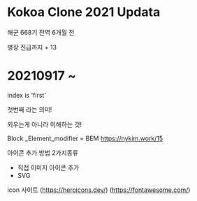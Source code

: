 # Kokoa Clone 2021 Updata

해군 668기 전역 6개월 전 

병장 진급까지 + 13

# 20210917 ~ 

index is 'first'

첫번째 라는 의미! 

외우는게 아니라 이해하는 것! 

Block _Element_modifier = BEM
https://nykim.work/15


아이콘 추가 방법 2가지종류
- 직접 이미지 아이콘 추가
- SVG

icon 사이트 
(https://heroicons.dev/)
(https://fontawesome.com/)

